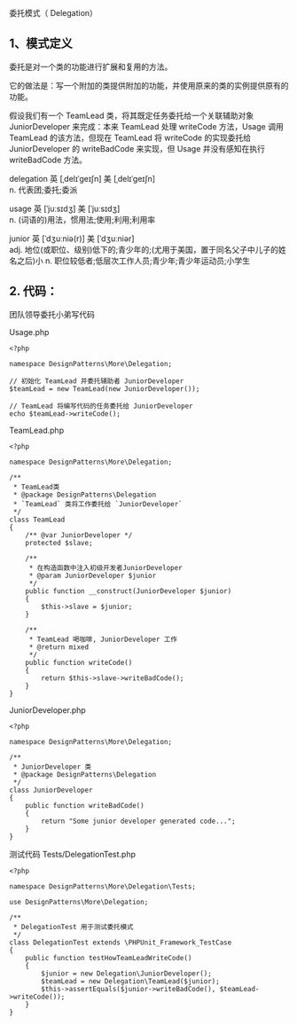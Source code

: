 委托模式（ Delegation）

## 1、模式定义
委托是对一个类的功能进行扩展和复用的方法。

它的做法是：写一个附加的类提供附加的功能，并使用原来的类的实例提供原有的功能。 

假设我们有一个 TeamLead 类，将其既定任务委托给一个关联辅助对象 JuniorDeveloper 来完成：本来 TeamLead 处理 writeCode 方法，Usage 调用 TeamLead 的该方法，但现在 TeamLead 将 writeCode 的实现委托给 JuniorDeveloper 的 writeBadCode 来实现，但 Usage 并没有感知在执行 writeBadCode 方法。

delegation
英 [ˌdelɪˈɡeɪʃn]   美 [ˌdelɪˈɡeɪʃn]  
n.
代表团;委托;委派

usage
英 [ˈjuːsɪdʒ]   美 [ˈjuːsɪdʒ]  
n.
(词语的)用法，惯用法;使用;利用;利用率

junior
英 [ˈdʒuːniə(r)]   美 [ˈdʒuːniər]  
adj.
地位(或职位、级别)低下的;青少年的;(尤用于美国，置于同名父子中儿子的姓名之后)小
n.
职位较低者;低层次工作人员;青少年;青少年运动员;小学生


## 2. 代码：

团队领导委托小弟写代码

Usage.php 
```
<?php

namespace DesignPatterns\More\Delegation;

// 初始化 TeamLead 并委托辅助者 JuniorDeveloper
$teamLead = new TeamLead(new JuniorDeveloper());

// TeamLead 将编写代码的任务委托给 JuniorDeveloper
echo $teamLead->writeCode();
```

TeamLead.php

```
<?php

namespace DesignPatterns\More\Delegation;

/**
 * TeamLead类
 * @package DesignPatterns\Delegation
 * `TeamLead` 类将工作委托给 `JuniorDeveloper`
 */
class TeamLead
{
    /** @var JuniorDeveloper */
    protected $slave;

    /**
     * 在构造函数中注入初级开发者JuniorDeveloper
     * @param JuniorDeveloper $junior
     */
    public function __construct(JuniorDeveloper $junior)
    {
        $this->slave = $junior;
    }

    /**
     * TeamLead 喝咖啡, JuniorDeveloper 工作
     * @return mixed
     */
    public function writeCode()
    {
        return $this->slave->writeBadCode();
    }
}

```

JuniorDeveloper.php 

```
<?php

namespace DesignPatterns\More\Delegation;

/**
 * JuniorDeveloper 类
 * @package DesignPatterns\Delegation
 */
class JuniorDeveloper
{
    public function writeBadCode()
    {
        return "Some junior developer generated code...";
    }
}
```


测试代码
Tests/DelegationTest.php

```
<?php

namespace DesignPatterns\More\Delegation\Tests;

use DesignPatterns\More\Delegation;

/**
 * DelegationTest 用于测试委托模式
 */
class DelegationTest extends \PHPUnit_Framework_TestCase
{
    public function testHowTeamLeadWriteCode()
    {
        $junior = new Delegation\JuniorDeveloper();
        $teamLead = new Delegation\TeamLead($junior);
        $this->assertEquals($junior->writeBadCode(), $teamLead->writeCode());
    }
}
```

